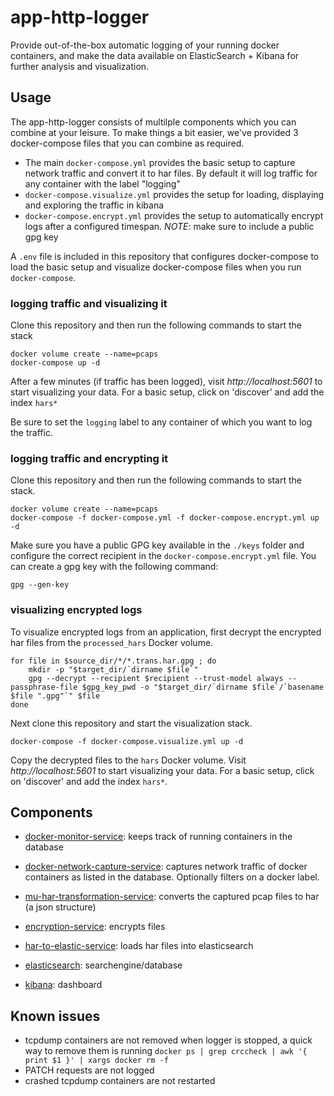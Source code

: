 # app-http-logger
Provide out-of-the-box automatic logging of your running docker containers, and make the data available on ElasticSearch + Kibana for further analysis and visualization.


## Usage 
The app-http-logger consists of multilple components which you can combine at your leisure. To make things a bit easier, we've provided 3 docker-compose files that you can combine as required.
* The main `docker-compose.yml` provides the basic setup to capture network traffic and convert it to har files. By default it will log traffic for any container with the label "logging"
* `docker-compose.visualize.yml` provides the setup for loading, displaying and exploring the traffic in kibana
* `docker-compose.encrypt.yml` provides the setup to automatically encrypt logs after a configured timespan. *NOTE*: make sure to include a public gpg key 

A `.env` file is included in this repository that configures docker-compose to load the basic setup and visualize docker-compose files when you run `docker-compose`. 


### logging traffic and visualizing it
Clone this repository and then run the following commands to start the stack

```
docker volume create --name=pcaps
docker-compose up -d
```

After a few minutes (if traffic has been logged), visit *http://localhost:5601* to start visualizing your data. For a basic setup, click on 'discover' and add the index `hars*`

Be sure to set the `logging` label to any container of which you want to log the traffic.

### logging traffic and encrypting it
Clone this repository and then run the following commands to start the stack. 

```
docker volume create --name=pcaps
docker-compose -f docker-compose.yml -f docker-compose.encrypt.yml up -d
```

Make sure you have a public GPG key available in the `./keys` folder and configure the correct recipient in the `docker-compose.encrypt.yml` file. You can create a gpg key with the following command:

```
gpg --gen-key
```

### visualizing encrypted logs
To visualize encrypted logs from an application, first decrypt the encrypted har files from the `processed_hars` Docker volume.
```
for file in $source_dir/*/*.trans.har.gpg ; do
    mkdir -p "$target_dir/`dirname $file`"
    gpg --decrypt --recipient $recipient --trust-model always --passphrase-file $gpg_key_pwd -o "$target_dir/`dirname $file`/`basename $file ".gpg"`" $file
done
```

Next clone this repository and start the visualization stack.
```
docker-compose -f docker-compose.visualize.yml up -d
```

Copy the decrypted files to the `hars` Docker volume. Visit *http://localhost:5601* to start visualizing your data. For a basic setup, click on 'discover' and add the index `hars*`.

## Components

* [docker-monitor-service](https://github.com/lblod/docker-monitor-service/): keeps track of running containers in the database

* [docker-network-capture-service](https://github.com/lblod/docker-network-capture-service/): captures network traffic of docker containers as listed in the database. Optionally filters on a docker label.

* [mu-har-transformation-service](https://github.com/lblod/mu-har-transformation-service/): converts the captured pcap files to har (a json structure)

* [encryption-service](https://github.com/lblod/encryption-service/): encrypts files

* [har-to-elastic-service](https://github.com/lblod/har-to-elastic-service/): loads har files into elasticsearch 

* [elasticsearch](https://www.docker.elastic.co/): searchengine/database

* [kibana](https://www.docker.elastic.co/): dashboard 

## Known issues
 * tcpdump containers are not removed when logger is stopped, a quick way to remove them is running `docker ps | grep crccheck | awk '{ print $1 }' | xargs docker rm -f`
 * PATCH requests are not logged
 * crashed tcpdump containers are not restarted
 
 
